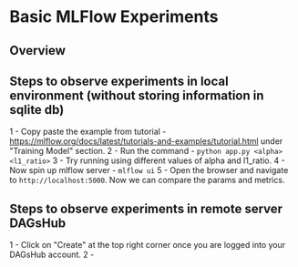 # Basic MLFlow Experiments

## Overview

## Steps to observe experiments in local environment (without storing information in sqlite db)

1 - Copy paste the example from tutorial - https://mlflow.org/docs/latest/tutorials-and-examples/tutorial.html under "Training Model" section.
2 - Run the command - `python app.py <alpha> <l1_ratio>`
3 - Try running using different values of alpha and l1_ratio.
4 - Now spin up mlflow server - `mlflow ui`
5 - Open the browser and navigate to `http://localhost:5000`. Now we can compare the params and metrics.

## Steps to observe experiments in remote server DAGsHub

1 - Click on "Create" at the top right corner once you are logged into your DAGsHub account.
2 -  

